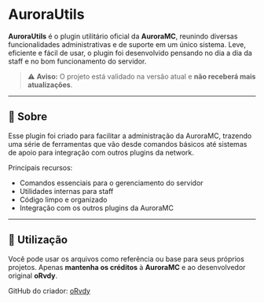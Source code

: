 # AuroraUtils

**AuroraUtils** é o plugin utilitário oficial da **AuroraMC**, reunindo diversas funcionalidades administrativas e de suporte em um único sistema. Leve, eficiente e fácil de usar, o plugin foi desenvolvido pensando no dia a dia da staff e no bom funcionamento do servidor.

> ⚠️ **Aviso:** O projeto está validado na versão atual e **não receberá mais atualizações**.

---

## 🔧 Sobre

Esse plugin foi criado para facilitar a administração da AuroraMC, trazendo uma série de ferramentas que vão desde comandos básicos até sistemas de apoio para integração com outros plugins da network.

Principais recursos:

- Comandos essenciais para o gerenciamento do servidor  
- Utilidades internas para staff  
- Código limpo e organizado  
- Integração com os outros plugins da AuroraMC  

---

## 📁 Utilização

Você pode usar os arquivos como referência ou base para seus próprios projetos. Apenas **mantenha os créditos** à **AuroraMC** e ao desenvolvedor original **oRvdy**.

GitHub do criador: [oRvdy](https://github.com/oRvdy)
